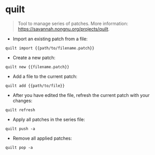 # quilt

> Tool to manage series of patches.
> More information: <https://savannah.nongnu.org/projects/quilt>.

- Import an existing patch from a file:

`quilt import {{path/to/filename.patch}}`

- Create a new patch:

`quilt new {{filename.patch}}`

- Add a file to the current patch:

`quilt add {{path/to/file}}`

- After you have edited the file, refresh the current patch with your changes:

`quilt refresh`

- Apply all patches in the series file:

`quilt push -a`

- Remove all applied patches:

`quilt pop -a`
